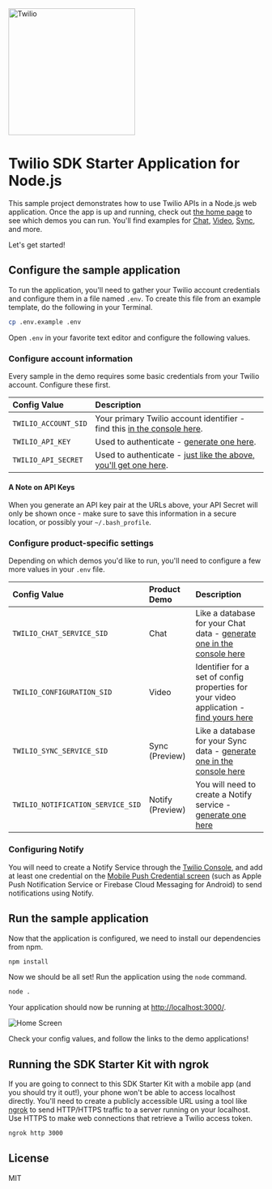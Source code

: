 <a href="https://www.twilio.com">
  <img src="https://static0.twilio.com/marketing/bundles/marketing/img/logos/wordmark-red.svg" alt="Twilio" width="250" />
</a>

# Twilio SDK Starter Application for Node.js

This sample project demonstrates how to use Twilio APIs in a Node.js web 
application. Once the app is up and running, check out [the home page](http://localhost:3000)
to see which demos you can run. You'll find examples for [Chat](https://www.twilio.com/chat), 
[Video](https://www.twilio.com/video), [Sync](https://www.twilio.com/sync), and more.

Let's get started!

## Configure the sample application

To run the application, you'll need to gather your Twilio account credentials and configure them
in a file named `.env`. To create this file from an example template, do the following in your
Terminal.

```bash
cp .env.example .env
```

Open `.env` in your favorite text editor and configure the following values.

### Configure account information

Every sample in the demo requires some basic credentials from your Twilio account. Configure these first.

| Config Value  | Description |
| :-------------  |:------------- |
`TWILIO_ACCOUNT_SID` | Your primary Twilio account identifier - find this [in the console here](https://www.twilio.com/console).
`TWILIO_API_KEY` | Used to authenticate - [generate one here](https://www.twilio.com/console/dev-tools/api-keys).
`TWILIO_API_SECRET` | Used to authenticate - [just like the above, you'll get one here](https://www.twilio.com/console/dev-tools/api-keys).

#### A Note on API Keys

When you generate an API key pair at the URLs above, your API Secret will only be shown once - 
make sure to save this information in a secure location, or possibly your `~/.bash_profile`.

### Configure product-specific settings

Depending on which demos you'd like to run, you'll need to configure a few more values in your 
`.env` file.

| Config Value  | Product Demo | Description |
| :-------------  |:------------- |:------------- |
`TWILIO_CHAT_SERVICE_SID` | Chat | Like a database for your Chat data - [generate one in the console here](https://www.twilio.com/console/chat/services)
`TWILIO_CONFIGURATION_SID` | Video | Identifier for a set of config properties for your video application - [find yours here](https://www.twilio.com/console/video/profiles)
`TWILIO_SYNC_SERVICE_SID` | Sync (Preview) | Like a database for your Sync data - [generate one in the console here](https://www.twilio.com/console/sync/services)
`TWILIO_NOTIFICATION_SERVICE_SID` | Notify (Preview) | You will need to create a Notify service - [generate one here](https://www.twilio.com/console/notify/services)

### Configuring Notify

You will need to create a Notify Service through the [Twilio Console](https://www.twilio.com/console/notify/services), and add at least one credential on the [Mobile Push Credential screen](https://www.twilio.com/console/notify/credentials) (such as Apple Push Notification Service or Firebase Cloud Messaging for Android) to send notifications using Notify.

## Run the sample application

Now that the application is configured, we need to install our dependencies from npm.

```bash
npm install
```

Now we should be all set! Run the application using the `node` command.

```bash
node .
```

Your application should now be running at [http://localhost:3000/](http://localhost:3000/). 

![Home Screen](https://cloud.githubusercontent.com/assets/809856/23171215/8107bd9e-f817-11e6-94c5-2b132d798fae.png)

Check your config values, and follow the links to the demo applications!

## Running the SDK Starter Kit with ngrok

If you are going to connect to this SDK Starter Kit with a mobile app (and you should try it out!), your phone won't be able to access localhost directly. You'll need to create a publicly accessible URL using a tool like [ngrok](https://ngrok.com/) to send HTTP/HTTPS traffic to a server running on your localhost. Use HTTPS to make web connections that retrieve a Twilio access token.

```bash
ngrok http 3000
```

## License
MIT

